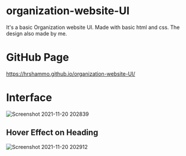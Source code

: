 # organization-website-UI
It's a basic Organization website UI. Made with basic html and css. The design also made by me.
# GitHub Page 
https://hrshammo.github.io/organization-website-UI/
# Interface
![Screenshot 2021-11-20 202839](https://user-images.githubusercontent.com/76872754/142730085-bb4ae72f-3179-48e8-aba4-046773f18bfa.png)
## Hover Effect on Heading
![Screenshot 2021-11-20 202912](https://user-images.githubusercontent.com/76872754/142730059-ecf03d99-6fb7-41a9-a709-784a416a3a1b.png)
